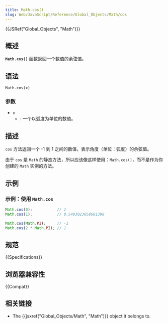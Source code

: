 ```yaml
---
title: Math.cos()
slug: Web/JavaScript/Reference/Global_Objects/Math/cos
---
```


{{JSRef("Global_Objects", "Math")}}

## 概述

**`Math.cos()`** 函数返回一个数值的余弦值。

## 语法

```plain
Math.cos(x)
```

### 参数

- `x`
  - : 一个以弧度为单位的数值。

## 描述

`cos` 方法返回一个 -1 到 1 之间的数值，表示角度（单位：弧度）的余弦值。

由于 `cos` 是 `Math` 的静态方法，所以应该像这样使用：`Math.cos()`，而不是作为你创建的 `Math` 实例的方法。

## 示例

### 示例：使用 `Math.cos`

```js
Math.cos(0);           // 1
Math.cos(1);           // 0.5403023058681398

Math.cos(Math.PI);     // -1
Math.cos(2 * Math.PI); // 1
```

## 规范

{{Specifications}}

## 浏览器兼容性

{{Compat}}

## 相关链接

- The {{jsxref("Global_Objects/Math", "Math")}} object it belongs to.
